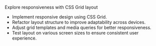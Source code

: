 Explore responsiveness with CSS Grid layout

- Implement responsive design using CSS Grid.
- Refactor layout structure to improve adaptability across devices.
- Adjust grid templates and media queries for better responsiveness.
- Test layout on various screen sizes to ensure consistent user experience.
